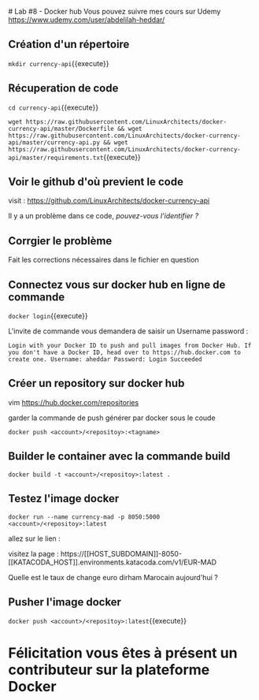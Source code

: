 # Lab #8 - Docker hub
Vous pouvez suivre mes cours sur Udemy
https://www.udemy.com/user/abdelilah-heddar/

## Création d'un répertoire

`mkdir currency-api`{{execute}}

## Récuperation de code

`cd currency-api`{{execute}}

`wget https://raw.githubusercontent.com/LinuxArchitects/docker-currency-api/master/Dockerfile && wget https://raw.githubusercontent.com/LinuxArchitects/docker-currency-api/master/currency-api.py && wget https://raw.githubusercontent.com/LinuxArchitects/docker-currency-api/master/requirements.txt`{{execute}}

## Voir le github d'où previent le code

visit : https://github.com/LinuxArchitects/docker-currency-api

Il y a un problème dans ce code, _pouvez-vous l'identifier ?_

## Corrgier le problème

Fait les corrections nécessaires dans le fichier en question

## Connectez vous sur docker hub en ligne de commande

`docker login`{{execute}}

L'invite de commande vous demandera de saisir un Username password :

`Login with your Docker ID to push and pull images from Docker Hub. If you don't have a Docker ID, head over to https://hub.docker.com to create one. Username: aheddar Password: Login Succeeded`

## Créer un repository sur docker hub

vim https://hub.docker.com/repositories

garder la commande de push générer par docker sous le coude

`docker push <account>/<repositoy>:<tagname>`

## Builder le container avec la commande build

`docker build -t <account>/<repositoy>:latest .`

## Testez l'image docker

`docker run --name currency-mad -p 8050:5000 <account>/<repositoy>:latest`

allez sur le lien :

visitez la page : https://[[HOST_SUBDOMAIN]]-8050-[[KATACODA_HOST]].environments.katacoda.com/v1/EUR-MAD

Quelle est le taux de change euro dirham Marocain aujourd'hui ?

## Pusher l'image docker

`docker push <account>/<repositoy>:latest`{{execute}}

# Félicitation vous êtes à présent un contributeur sur la plateforme Docker
